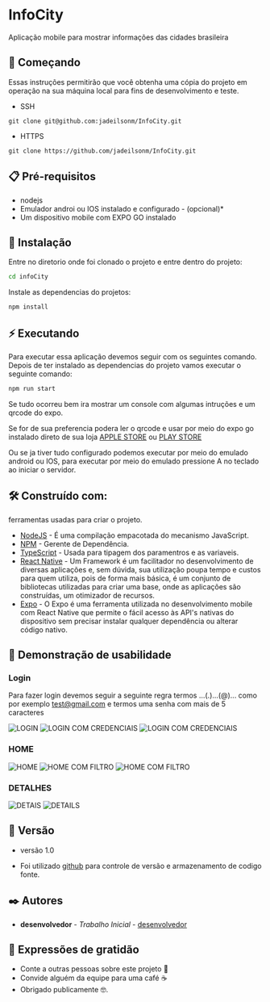 # InfoCity
Aplicação mobile para mostrar informações das cidades brasileira
## 🚀 Começando
Essas instruções permitirão que você obtenha uma cópia do projeto em operação na sua máquina local para fins de desenvolvimento e teste.

* SSH
```
git clone git@github.com:jadeilsonm/InfoCity.git
```
* HTTPS
```
git clone https://github.com/jadeilsonm/InfoCity.git
```
## 📋 Pré-requisitos

- nodejs
- Emulador androi ou IOS instalado e configurado - (opcional)*
- Um dispositivo mobile com EXPO GO instalado

## 🔧 Instalação


Entre no diretorio onde foi clonado o projeto e entre dentro do projeto:
```sh
cd infoCity
```
Instale as dependencias do projetos:
```sh
npm install
```

## ⚡ Executando

Para executar essa aplicação devemos seguir com os seguintes comando.
Depois de ter instalado as dependencias do projeto vamos executar o seguinte comando:
```sh
npm run start
```
Se tudo ocorreu bem ira mostrar um console com algumas intruções e um qrcode do expo.

Se for de sua preferencia podera ler o qrcode e usar por meio do expo go instalado direto de sua loja [APPLE STORE](https://itunes.apple.com/app/apple-store/id982107779) ou [PLAY STORE](https://play.google.com/store/apps/details?id=host.exp.exponent&referrer=www)

Ou se ja tiver tudo configurado podemos executar por meio do emulado android ou IOS, para executar por meio do emulado pressione A no teclado ao iniciar o servidor.

## 🛠️ Construído com:

ferramentas usadas para criar o projeto.

* [NodeJS](https://nodejs.org/en/) - É uma compilação empacotada do mecanismo JavaScript.
* [NPM](https://www.npmjs.com/) - Gerente de Dependência.
* [TypeScript](https://www.typescriptlang.org/) - Usada para tipagem dos paramentros e as variaveis.
* [React Native](https://reactnative.dev/) - Um Framework é um facilitador no desenvolvimento de diversas aplicações e, sem dúvida, sua utilização poupa tempo e custos para quem utiliza, pois de forma mais básica, é um conjunto de bibliotecas utilizadas para criar uma base, onde as aplicações são construídas, um otimizador de recursos.
* [Expo](https://expo.dev/) - O Expo é uma ferramenta utilizada no desenvolvimento mobile com React Native que permite o fácil acesso às API's nativas do dispositivo sem precisar instalar qualquer dependência ou alterar código nativo.

## 📄 Demonstração de usabilidade

### Login

Para fazer login devemos seguir a seguinte regra termos ...(.)...(@)... como por exemplo test@gmail.com e termos uma senha com mais de 5 caracteres

![LOGIN](assets/images/login.jpg)
![LOGIN COM CREDENCIAIS](assets/images/login_credential_key.jpg)
![LOGIN COM CREDENCIAIS](assets/images/login2.jpg)

### HOME

![HOME](assets/images/home.jpg)
![HOME COM FILTRO](assets/images/filterd.jpg)
![HOME COM FILTRO](assets/images/filterd2.jpg)

### DETALHES

![DETAIS](assets/images/details.jpg)
![DETAILS](assets/images/details2.jpg)



## 📌 Versão

* versão 1.0

* Foi utilizado [github](https://github.com/) para controle de versão e armazenamento de codigo fonte.

## ✒️ Autores

* **desenvolvedor** - *Trabalho Inicial* - [desenvolvedor](https://github.com/jadeilsonm)


## 🎁 Expressões de gratidão

* Conte a outras pessoas sobre este projeto 📢
* Convide alguém da equipe para uma café ☕ 
* Obrigado publicamente 🤓.